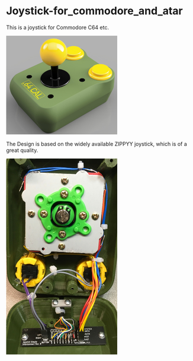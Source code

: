 # Joystick-for_commodore_and_atar
This is a joystick for Commodore C64 etc.

<img src="https://github.com/svenpetersen1965/Joystick-for_commodore_and_atar/blob/master/top%20level%20project/Rev.%200/pictures/Joystick_2019-Dec-21_05-16-10PM-000_CustomizedView1284164557.jpg" width="300" alt="Joystick">

The Design is based on the widely available ZIPPYY joystick, which is of a  great quality.

<img src="https://github.com/svenpetersen1965/Joystick-for_commodore_and_atar/blob/master/top%20level%20project/Rev.%200/pictures/3596_complte_wiring.JPG" width="300" alt="Joystick">
